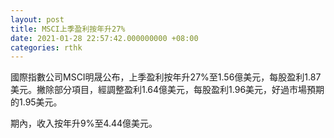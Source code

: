 ```yaml
---
layout: post
title: MSCI上季盈利按年升27%
date: 2021-01-28 22:57:42.000000000 +08:00
categories: rthk
---
```


國際指數公司MSCI明晟公布，上季盈利按年升27%至1.56億美元，每股盈利1.87美元。撇除部分項目，經調整盈利1.64億美元，每股盈利1.96美元，好過市場預期的1.95美元。

期內，收入按年升9%至4.44億美元。
